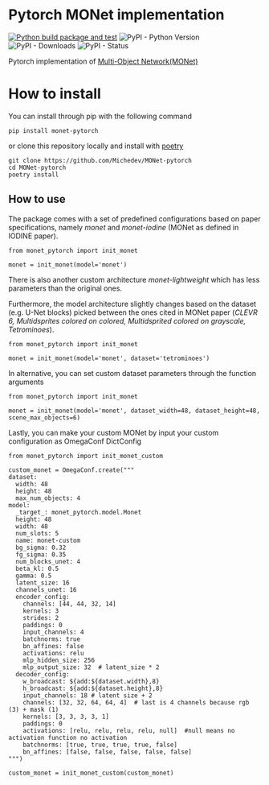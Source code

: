 # Pytorch MONet implementation

[![Python build package and test](https://github.com/Michedev/MONet-pytorch/actions/workflows/build-and-test.yaml/badge.svg)](https://github.com/Michedev/MONet-pytorch/actions/workflows/build-and-test.yaml)
![PyPI - Python Version](https://img.shields.io/pypi/pyversions/monet-pytorch)
![PyPI - Downloads](https://img.shields.io/pypi/dm/monet-pytorch)
![PyPI - Status](https://img.shields.io/pypi/status/monet-pytorch)


Pytorch implementation of [Multi-Object Network(MONet)](https://arxiv.org/abs/1901.11390)

# How to install

You can install through pip with the following command

    pip install monet-pytorch

or clone this repository locally and install with [poetry](https://python-poetry.org/)

    git clone https://github.com/Michedev/MONet-pytorch
    cd MONet-pytorch
    poetry install
## How to use

The package comes with a set of predefined configurations based on paper specifications, namely _monet_ and _monet-iodine_ (MONet as defined in IODINE paper).

    from monet_pytorch import init_monet
    
    monet = init_monet(model='monet')

There is also another custom architecture _monet-lightweight_ which has less parameters than the original ones.

Furthermore, the model architecture slightly changes based on the dataset (e.g. U-Net blocks) 
picked between the ones cited in MONet paper (_CLEVR 6, Multidsprites colored on colored, 
Multidsprited colored on grayscale, Tetrominoes_). 

    from monet_pytorch import init_monet
    
    monet = init_monet(model='monet', dataset='tetrominoes')


In alternative, you can set custom dataset parameters through the function arguments

    from monet_pytorch import init_monet
    
    monet = init_monet(model='monet', dataset_width=48, dataset_height=48, scene_max_objects=6)

Lastly, you can make your custom MONet by input your custom configuration as OmegaConf DictConfig

    from monet_pytorch import init_monet_custom    

    custom_monet = OmegaConf.create("""
    dataset:
      width: 48
      height: 48
      max_num_objects: 4
    model:
      _target_: monet_pytorch.model.Monet
      height: 48
      width: 48
      num_slots: 5
      name: monet-custom
      bg_sigma: 0.32
      fg_sigma: 0.35
      num_blocks_unet: 4
      beta_kl: 0.5
      gamma: 0.5
      latent_size: 16
      channels_unet: 16
      encoder_config:
        channels: [44, 44, 32, 14]
        kernels: 3
        strides: 2
        paddings: 0
        input_channels: 4
        batchnorms: true
        bn_affines: false
        activations: relu
        mlp_hidden_size: 256
        mlp_output_size: 32  # latent_size * 2
      decoder_config:
        w_broadcast: ${add:${dataset.width},8}
        h_broadcast: ${add:${dataset.height},8}
        input_channels: 18 # latent size + 2
        channels: [32, 32, 64, 64, 4]  # last is 4 channels because rgb (3) + mask (1)
        kernels: [3, 3, 3, 3, 1]
        paddings: 0
        activations: [relu, relu, relu, relu, null]  #null means no activation function no activation
        batchnorms: [true, true, true, true, false]
        bn_affines: [false, false, false, false, false]
    """)

    custom_monet = init_monet_custom(custom_monet)

